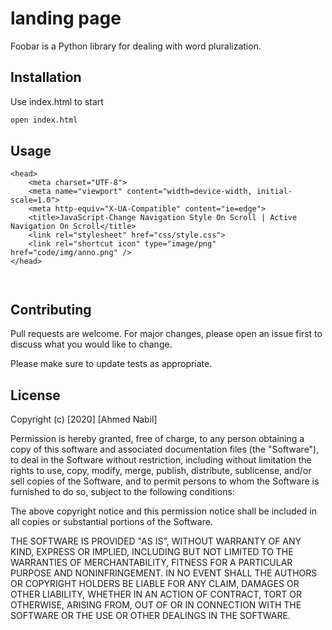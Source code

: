 # landing page

Foobar is a Python library for dealing with word pluralization.

## Installation

Use index.html to start

```bash
open index.html
```

## Usage

```
<head>
    <meta charset="UTF-8">
    <meta name="viewport" content="width=device-width, initial-scale=1.0">
    <meta http-equiv="X-UA-Compatible" content="ie=edge">
    <title>JavaScript-Change Navigation Style On Scroll | Active Navigation On Scroll</title>
    <link rel="stylesheet" href="css/style.css">
    <link rel="shortcut icon" type="image/png" href="code/img/anno.png" />
</head>



```

## Contributing
Pull requests are welcome. For major changes, please open an issue first to discuss what you would like to change.

Please make sure to update tests as appropriate.

## License

Copyright (c) [2020] [Ahmed Nabil]

Permission is hereby granted, free of charge, to any person obtaining a copy
of this software and associated documentation files (the "Software"), to deal
in the Software without restriction, including without limitation the rights
to use, copy, modify, merge, publish, distribute, sublicense, and/or sell
copies of the Software, and to permit persons to whom the Software is
furnished to do so, subject to the following conditions:

The above copyright notice and this permission notice shall be included in all
copies or substantial portions of the Software.

THE SOFTWARE IS PROVIDED "AS IS", WITHOUT WARRANTY OF ANY KIND, EXPRESS OR
IMPLIED, INCLUDING BUT NOT LIMITED TO THE WARRANTIES OF MERCHANTABILITY,
FITNESS FOR A PARTICULAR PURPOSE AND NONINFRINGEMENT. IN NO EVENT SHALL THE
AUTHORS OR COPYRIGHT HOLDERS BE LIABLE FOR ANY CLAIM, DAMAGES OR OTHER
LIABILITY, WHETHER IN AN ACTION OF CONTRACT, TORT OR OTHERWISE, ARISING FROM,
OUT OF OR IN CONNECTION WITH THE SOFTWARE OR THE USE OR OTHER DEALINGS IN THE
SOFTWARE.
